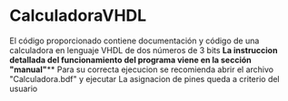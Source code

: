 # CalculadoraVHDL
El código proporcionado contiene documentación y código de una calculadora en lenguaje VHDL de dos números de 3 bits
********La instruccion detallada del funcionamiento del programa viene en la sección "manual"**********
Para su correcta ejecucion se recomienda abrir el archivo "Calculadora.bdf" y ejecutar 
La asignacion de pines queda a criterio del usuario
